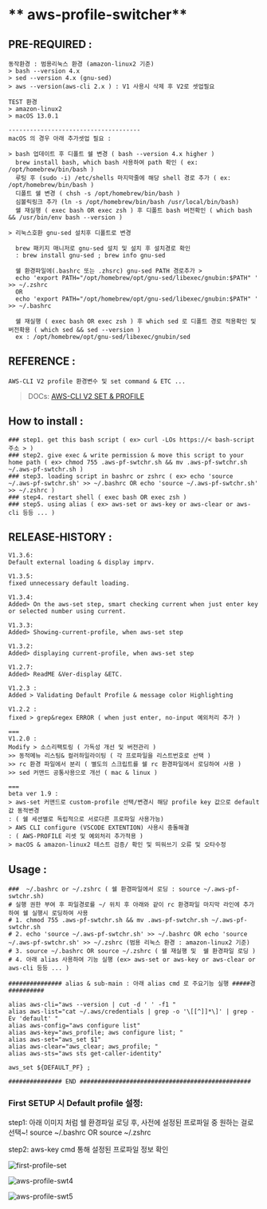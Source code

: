 # ** aws-profile-switcher**

## PRE-REQUIRED :

```
동작환경 : 범용리눅스 환경 (amazon-linux2 기준)
> bash --version 4.x
> sed --version 4.x (gnu-sed)
> aws --version(aws-cli 2.x ) : V1 사용시 삭제 후 V2로 셋업필요

TEST 환경
> amazon-linux2
> macOS 13.0.1

-------------------------------------
macOS 의 경우 아래 추가셋업 필요 :

> bash 업데이트 후 디폴트 쉘 변경 ( bash --version 4.x higher )
  brew install bash, which bash 사용하여 path 확인 ( ex: /opt/homebrew/bin/bash )
  루팅 후 (sudo -i) /etc/shells 마지막줄에 해당 shell 경로 추가 ( ex: /opt/homebrew/bin/bash )
  디폴트 쉘 변경 ( chsh -s /opt/homebrew/bin/bash )
  심볼릭링크 추가 (ln -s /opt/homebrew/bin/bash /usr/local/bin/bash)
  쉘 재실행 ( exec bash OR exec zsh ) 후 디폴트 bash 버전확인 ( which bash && /usr/bin/env bash --version )

> 리눅스호환 gnu-sed 설치후 디폴트로 변경

  brew 패키지 매니저로 gnu-sed 설치 및 설치 후 설치경로 확인
  : brew install gnu-sed ; brew info gnu-sed

  쉘 환경파일에(.bashrc 또는 .zhsrc) gnu-sed PATH 경로추가 > 
  echo 'export PATH="/opt/homebrew/opt/gnu-sed/libexec/gnubin:$PATH" ' >> ~/.zshrc
  OR
  echo 'export PATH="/opt/homebrew/opt/gnu-sed/libexec/gnubin:$PATH" ' >> ~/.bashrc

  쉘 재실행 ( exec bash OR exec zsh ) 후 which sed 로 디폴트 경로 적용확인 및 버전확용 ( which sed && sed --version )
  ex : /opt/homebrew/opt/gnu-sed/libexec/gnubin/sed

```
## REFERENCE :
```
AWS-CLI V2 profile 환경변수 및 set command & ETC ... 
```
> DOCs: [AWS-CLI V2 SET & PROFILE](https://awscli.amazonaws.com/v2/documentation/api/latest/reference/configure/set.html)

## How to install :

```
### step1. get this bash script ( ex> curl -LOs https://< bash-script 주소 > )
### step2. give exec & write permission & move this script to your home path ( ex> chmod 755 .aws-pf-swtchr.sh && mv .aws-pf-swtchr.sh ~/.aws-pf-swtchr.sh )
### step3. loading script in bashrc or zshrc ( ex> echo 'source ~/.aws-pf-swtchr.sh' >> ~/.bashrc OR echo 'source ~/.aws-pf-swtchr.sh' >> ~/.zshrc )
### step4. restart shell ( exec bash OR exec zsh )
### step5. using alias ( ex> aws-set or aws-key or aws-clear or aws-cli 등등 ... ) 
```
## RELEASE-HISTORY  :

```
V1.3.6: 
Default external loading & display imprv.

V1.3.5: 
fixed unnecessary default loading.

V1.3.4: 
Added> On the aws-set step, smart checking current when just enter key or selected number using current.

V1.3.3: 
Added> Showing-current-profile, when aws-set step

V1.3.2: 
Added> displaying current-profile, when aws-set step

V1.2.7: 
Added> ReadME &Ver-display &ETC.

V1.2.3 :
Added > Validating Default Profile & message color Highlighting 

V1.2.2 :
fixed > grep&regex ERROR ( when just enter, no-input 예외처리 추가 )

===
V1.2.0 : 
Modify > 소스리팩토링 ( 가독성 개선 및 버전관리 )
>> 동적메뉴 리스팅& 컬러하일라이팅 ( 각 프로파일을 리스트번호로 선택 )
>> rc 환경 파일에서 분리 ( 별도의 스크립트를 쉘 rc 환경파일에서 로딩하여 사용 )
>> sed 커맨드 공통사용으로 개선 ( mac & linux )

===
beta ver 1.9 :
> aws-set 커맨드로 custom-profile 선택/변경시 해당 profile key 값으로 default 값 동적변경 
: ( 쉘 세션별로 독립적으로 서로다른 프로파일 사용가능)
> AWS CLI configure (VSCODE EXTENTION) 사용시 충돌해결
: ( AWS-PROFILE 리셋 및 예외처리 추가적용 ) 
> macOS & amazon-linux2 테스트 검증/ 확인 및 띄워쓰기 오류 및 오타수정

```
## Usage :

```
###  ~/.bashrc or ~/.zshrc ( 쉘 환경파일에서 로딩 : source ~/.aws-pf-swtchr.sh)
# 실행 권한 부여 후 파일경로를 ~/ 위치 후 아래와 같이 rc 환경파일 마지막 라인에 추가하여 쉘 실행시 로딩하여 사용
# 1. chmod 755 .aws-pf-swtchr.sh && mv .aws-pf-swtchr.sh ~/.aws-pf-swtchr.sh
# 2. echo 'source ~/.aws-pf-swtchr.sh' >> ~/.bashrc OR echo 'source ~/.aws-pf-swtchr.sh' >> ~/.zshrc (범용 리눅스 환경 : amazon-linux2 기준)
# 3. source ~/.bashrc OR source ~/.zshrc ( 쉘 재실행 및  쉘 환경파일 로딩 ) 
# 4. 아래 alias 사용하여 기능 실행 (ex> aws-set or aws-key or aws-clear or aws-cli 등등 ... )

############### alias & sub-main : 아래 alias cmd 로 주요기능 실행 #####경##########

alias aws-cli="aws --version | cut -d ' ' -f1 "
alias aws-list="cat ~/.aws/credentials | grep -o '\[[^]]*\]' | grep -Ev 'default' "
alias aws-config="aws configure list"
alias aws-key="aws_profile; aws configure list; "
alias aws-set="aws_set $1"
alias aws-clear="aws_clear; aws_profile; "
alias aws-sts="aws sts get-caller-identity"

aws_set ${DEFAULT_PF} ;

############### END ################################################

```

### First SETUP 시 Default profile 설정:
step1: 
아래 이미지 처럼 쉘 환경파일 로딩 후, 사전에 설정된 프로파일 중 원하는 걸로 선택~!
source ~/.bashrc OR source ~/.zshrc

step2: 
aws-key cmd 통해 설정된 프로파일 정보 확인

![first-profile-set](./cap3-v1.3.6.png)

![aws-profile-swt4](https://user-images.githubusercontent.com/6235318/205489690-c2bda6bc-285e-4fd6-8496-d2a18c9540a5.png)

![aws-profile-swt5](./aws-profile-swt5.jpeg)
